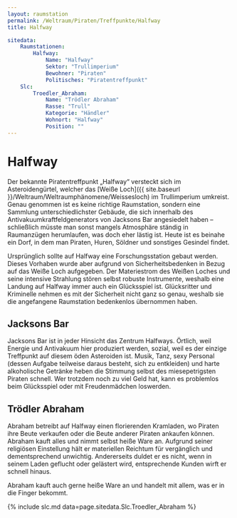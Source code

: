 ```yaml
---
layout: raumstation
permalink: /Weltraum/Piraten/Treffpunkte/Halfway
title: Halfway

sitedata:
    Raumstationen:
        Halfway:
            Name: "Halfway"
            Sektor: "Trullimperium"
            Bewohner: "Piraten"
            Politisches: "Piratentreffpunkt"
    Slc:
        Troedler_Abraham:
            Name: "Trödler Abraham"
            Rasse: "Trull"
            Kategorie: "Händler"
            Wohnort: "Halfway"
            Position: ""
---
```


# Halfway

Der bekannte Piratentreffpunkt „Halfway“ versteckt sich im Asteroidengürtel, welcher das [Weiße Loch]({{ site.baseurl }}/Weltraum/Weltraumphänomene/Weissesloch) im Trullimperium umkreist. Genau genommen ist es keine richtige Raumstation, sondern eine Sammlung unterschiedlichster Gebäude, die sich innerhalb des Antivakuumkraftfeldgenerators von Jacksons Bar angesiedelt haben – schließlich müsste man sonst mangels Atmosphäre ständig in Raumanzügen herumlaufen, was doch eher lästig ist. Heute ist es beinahe ein Dorf, in dem man Piraten, Huren, Söldner und sonstiges Gesindel findet.

Ursprünglich sollte auf Halfway eine Forschungsstation gebaut werden. Dieses Vorhaben wurde aber aufgrund von Sicherheitsbedenken in Bezug auf das Weiße Loch aufgegeben. Der Materiestrom des Weißen Loches und seine intensive Strahlung stören selbst robuste Instrumente, weshalb eine Landung auf Halfway immer auch ein Glücksspiel ist. Glücksritter und Kriminelle nehmen es mit der Sicherheit nicht ganz so genau, weshalb sie die angefangene Raumstation bedenkenlos übernommen haben.

## Jacksons Bar

Jacksons Bar ist in jeder Hinsicht das Zentrum Halfways. Örtlich, weil Energie und Antivakuum hier produziert werden, sozial, weil es der einzige Treffpunkt auf diesem öden Asteroiden ist. Musik, Tanz, sexy Personal (dessen Aufgabe teilweise daraus besteht, sich zu entkleiden) und harte alkoholische Getränke heben die Stimmung selbst des miesepetrigsten Piraten schnell. Wer trotzdem noch zu viel Geld hat, kann es problemlos beim Glücksspiel oder mit Freudenmädchen loswerden.

## Trödler Abraham

Abraham betreibt auf Halfway einen florierenden Kramladen, wo Piraten ihre Beute verkaufen oder die Beute anderer Piraten ankaufen können. Abraham kauft alles und nimmt selbst heiße Ware an. Aufgrund seiner religiösen Einstellung hält er materiellen Reichtum für vergänglich und dementsprechend unwichtig. Andererseits duldet er es nicht, wenn in seinem Laden geflucht oder gelästert wird, entsprechende Kunden wirft er schnell hinaus.

Abraham kauft auch gerne heiße Ware an und handelt mit allem, was er in die Finger bekommt.

{% include slc.md data=page.sitedata.Slc.Troedler_Abraham %}
